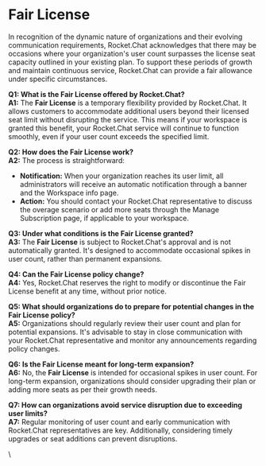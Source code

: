 # Fair License

In recognition of the dynamic nature of organizations and their evolving communication requirements, Rocket.Chat acknowledges that there may be occasions where your organization's user count surpasses the license seat capacity outlined in your existing plan. To support these periods of growth and maintain continuous service, Rocket.Chat can provide a fair allowance under specific circumstances.

**Q1: What is the Fair License offered by Rocket.Chat?**\
**A1:** The **Fair License** is a temporary flexibility provided by Rocket.Chat. It allows customers to accommodate additional users beyond their licensed seat limit without disrupting the service. This means if your workspace is granted this benefit, your Rocket.Chat service will continue to function smoothly, even if your user count exceeds the specified limit.

**Q2: How does the Fair License work?**\
**A2:** The process is straightforward:

* **Notification:** When your organization reaches its user limit, all administrators will receive an automatic notification through a banner and the Workspace info page.
* **Action:** You should contact your Rocket.Chat representative to discuss the overage scenario or add more seats through the Manage Subscription page, if applicable to your workspace.

**Q3: Under what conditions is the Fair License granted?**\
**A3:** The **Fair License** is subject to Rocket.Chat's approval and is not automatically granted. It's designed to accommodate occasional spikes in user count, rather than permanent expansions.

**Q4: Can the Fair License policy change?**\
**A4:** Yes, Rocket.Chat reserves the right to modify or discontinue the Fair License benefit at any time, without prior notice.

**Q5: What should organizations do to prepare for potential changes in the Fair License policy?**\
**A5:** Organizations should regularly review their user count and plan for potential expansions. It's advisable to stay in close communication with your Rocket.Chat representative and monitor any announcements regarding policy changes.

**Q6: Is the Fair License meant for long-term expansion?**\
**A6:** No, the **Fair License** is intended for occasional spikes in user count. For long-term expansion, organizations should consider upgrading their plan or adding more seats as per their growth needs.

**Q7: How can organizations avoid service disruption due to exceeding user limits?**\
**A7:** Regular monitoring of user count and early communication with Rocket.Chat representatives are key. Additionally, considering timely upgrades or seat additions can prevent disruptions.

\
